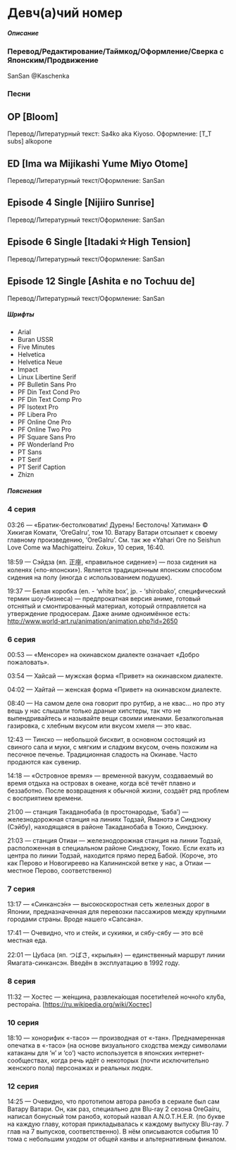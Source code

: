 # Девч(а)чий номер

##### Описание

### Перевод/Редактирование/Таймкод/Оформление/Сверка с Японским/Продвижение

SanSan @Kaschenka

### Песни

## OP [Bloom]

Перевод/Литературный текст: Sa4ko aka Kiyoso. Оформление:  [T_T subs] alkopone

## ED [Ima wa Mijikashi Yume Miyo Otome]

Перевод/Литературный текст/Оформление: SanSan

## Episode 4 Single [Nijiiro Sunrise]

Перевод/Литературный текст/Оформление: SanSan

## Episode 6 Single [Itadaki☆High Tension]

Перевод/Литературный текст/Оформление: SanSan

## Episode 12 Single [Ashita e no Tochuu de]

Перевод/Литературный текст/Оформление: SanSan

##### Шрифты

- Arial
- Buran USSR
- Five Minutes
- Helvetica
- Helvetica Neue
- Impact
- Linux Libertine Serif
- PF Bulletin Sans Pro
- PF Din Text Cond Pro
- PF Din Text Comp Pro
- PF Isotext Pro
- PF Libera Pro
- PF Online One Pro
- PF Online Two Pro
- PF Square Sans Pro
- PF Wonderland Pro
- PT Sans
- PT Serif 
- PT Serif Caption
- Zhizn

##### Пояснения

### 4 серия

03:26 — «Братик-бестолковатик! Дурень! Бестолочь! Хатиман» © Хикигая Комати, ’OreGaIru’, том 10. Ватару Ватари отсылает к своему главному произведению, ’OreGaIru’. См. так же «Yahari Ore no Seishun Love Come wa Machigatteiru. Zoku», 10 серия, 16:40. 

18:59 — Сэйдза (яп. 正座, «правильное сидение») — поза сидения на коленях («по-японски»). Является традиционным японским способом сидения на полу (иногда с использованием подушек).

19:37 — Белая коробка (en. - ‘white box’, jp. - ‘shirobako’, специфический термин шоу-бизнеса) — предпрокатная версия аниме, готовый отснятый и смонтированный материал, который отправляется на утверждение продюсерам. Даже аниме одноимённое есть: http://www.world-art.ru/animation/animation.php?id=2650

### 6 серия

00:53 — «Менсоре» на окинавском диалекте означает «Добро пожаловать».

03:54 — Хайсай — мужская форма «Привет» на окинавском диалекте.

04:02 — Хайтай — женская форма «Привет» на окинавском диалекте.

08:40 — На самом деле она говорит про рутбир, а не квас… но про эту вещь у нас слышали только драные хипстеры, так что не выпендривайтесь и называйте вещи своими именами. Безалкогольная газировка, с хлебным вкусом или вкусом хмеля — это квас.

12:43 — Тинско — небольшой бисквит, в основном состоящий из свиного сала и муки, с мягким и сладким вкусом, очень похожим на песочное печенье. Традиционная сладость на Окинаве. Часто продаются как сувенир.

14:18 —  «Островное время» — временной вакуум, создаваемый во время отдыха на островах в океане, когда всё течёт плавно и беззаботно. После возвращения к обычной жизни, создаёт ряд проблем с восприятием времени.

21:00 — станция Такаданобаба (в простонародье, ‘Баба’) — железнодорожная станция на линиях Тодзай, Яманотэ и Синдзюку (Сэйбу), находящаяся в районе Такаданобаба в Токио, Синдзюку.

21:03 — станция Отиаи — железнодорожная станция на линии Тодзай, расположенная в специальном районе Синдзюку, Токио. Если ехать из центра по линии Тодзай, находится прямо перед Бабой. (Короче, это как Перово и Новогиреево на Калининской ветке у нас, а Отиаи — местное Перово, соответственно)

### 7 серия

13:17 — «Синкансэ́н» — высокоскоростная сеть железных дорог в Японии, предназначенная для перевозки пассажиров между крупными городами страны. Вроде нашего «Сапсана».

17:41 — Очевидно, что и стейк, и сукияки, и сябу-сябу — это всё местная еда.

22:01 — Цубаса (яп. つばさ, «крылья») — единственный маршрут линии Ямагата-синкансэн. Введён в эксплуатацию в 1992 году.

### 8 серия

11:32 — Хостес — же́нщина, развлека́ющая посети́телей ночно́го клу́ба, рестора́на. [https://ru.wikipedia.org/wiki/Хостес]

### 10 серия

18:10 — хонорифик «-тасо» — производная от «-тан». Преднамеренная опечатка в «-тасо» (на основе визуального сходства между символами катаканы для ‘н’ и ‘со’) часто используется в японских интернет-сообществах, когда речь идёт о некоторых (почти исключительно женского пола) персонажах и реальных людях.

### 12 серия

14:25 — Очевидно, что прототипом автора ранобэ в сериале был сам Ватару Ватари. Он, как раз, специально для Blu-ray 2 сезона OreGairu, написал бонусный том ранобэ, который назвал A.N.O.T.H.E.R. (по букве на каждую главу, которая прикладывалась к каждому выпуску Blu-ray. 7 глав на 7 выпусков, соответственно). В нём описываются события 10 тома с небольшим уходом от общей канвы и альтернативным финалом.
